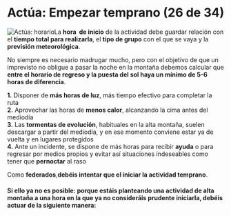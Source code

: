 # Actúa: Empezar temprano (26 de 34)

![Actúa: horario](./gps_files/EMPIEZA.jpg)La **hora  de inicio** de la actividad debe guardar relación con el **tiempo total para realizarla**, el **tipo de grupo** con el que se vaya y la **previsión meteorológica**.

No siempre es necesario madrugar mucho, pero con el objetivo de que un imprevisto no obligue a pasar la noche en la montaña debemos calcular que **entre el horario de regreso y la puesta del sol haya un mínimo de 5-6 horas de diferencia**.  

**1.** Disponer de **más horas de luz**, más tiempo efectivo para completar la ruta  
**2.** Aprovechar las horas de **menos calor**,  alcanzando la cima antes del mediodía  
**3.** Las **tormentas de evolución**, habituales en la alta montaña, suelen descargar a partir del mediodía, y en ese momento conviene estar ya de vuelta y en lugares protegidos  
**4.** Ante un incidente, se dispone de más horas para recibir **ayuda** o para regresar por medios propios y evitar así situaciones indeseables como tener que **pernoctar** al raso

Como **federados**,**debéis intentar que el iniciar la actividad temprano**.

#### Si ello ya no es posible: porque estáis planteando una actividad de alta montaña a una hora en la que ya no consideráis prudente iniciarla, debéis actuar de la siguiente manera: